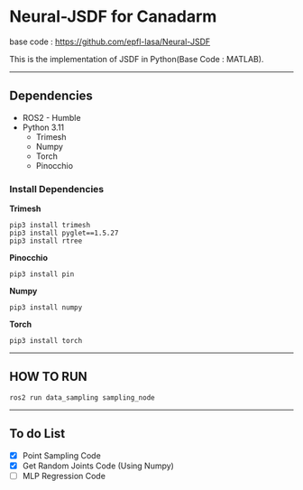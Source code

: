 # Neural-JSDF for Canadarm
base code : https://github.com/epfl-lasa/Neural-JSDF

This is the implementation of JSDF in Python(Base Code : MATLAB).
- - -
## Dependencies
* ROS2 - Humble
* Python 3.11
  * Trimesh
  * Numpy
  * Torch
  * Pinocchio
### Install Dependencies
**Trimesh**
```
pip3 install trimesh
pip3 install pyglet==1.5.27
pip3 install rtree
```

**Pinocchio**
```
pip3 install pin
```

**Numpy**
```
pip3 install numpy
```

**Torch**
```
pip3 install torch
```
- - -
## HOW TO RUN
```
ros2 run data_sampling sampling_node
```

- - -
## To do List
- [x] Point Sampling Code
- [x] Get Random Joints Code (Using Numpy)
- [ ] MLP Regression Code
